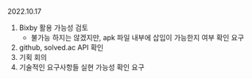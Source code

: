 2022.10.17

1. Bixby 활용 가능성 검토
   - 불가능 하지는 않겠지만, apk 파일 내부에 삽입이 가능한지 여부 확인 요구
2. github, solved.ac API 확인
3. 기획 회의
4. 기술적인 요구사항들 실현 가능성 확인 요구